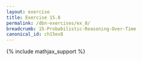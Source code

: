 ```yaml
---
layout: exercise
title: Exercise 15.8
permalink: /dbn-exercises/ex_8/
breadcrumb: 15-Probabilistic-Reasoning-Over-Time
canonical_id: ch15ex8
---
```


{% include mathjax_support %}
